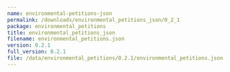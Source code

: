 ```yaml
---
name: environmental-petitions-json
permalink: /downloads/environmental_petitions_json/0_2_1
package: environmental_petitions
title: environmental_petitions_json
filename: environmental_petitions.json
version: 0.2.1
full_version: 0.2.1
file: /data/environmental_petitions/0.2.1/environmental_petitions.json
---
```

